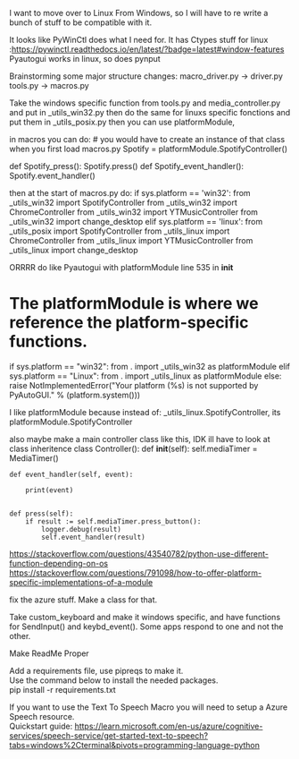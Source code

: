 I want to move over to Linux From Windows, so I will have to re write a bunch of stuff to be compatible with it.

It looks like PyWinCtl does what I need for. It has Ctypes stuff for linux      :https://pywinctl.readthedocs.io/en/latest/?badge=latest#window-features
Pyautogui works in linux, so does pynput

Brainstorming some major structure changes:
macro_driver.py -> driver.py
tools.py -> macros.py

Take the windows specific function from tools.py and media_controller.py and put in _utils_win32.py
then do the same for linuxs specific fonctions and put them in _utils_posix.py
then you can use platformModule, 
 
in macros you can do:  # you would have to create an instance of that class when you first load macros.py
Spotify = platformModule.SpotifyController()

def Spotify_press():
    Spotify.press()
def Spotify_event_handler():
    Spotify.event_handler()

then at the start of macros.py do:
if sys.platform == 'win32':
    from _utils_win32 import SpotifyController
    from _utils_win32 import ChromeController
    from _utils_win32 import YTMusicController
    from _utils_win32 import change_desktop
elif sys.platform == 'linux':
    from _utils_posix import SpotifyController
    from _utils_linux import ChromeController
    from _utils_linux import YTMusicController
    from _utils_linux import change_desktop

ORRRR
do like Pyautogui with platformModule   line 535 in __init__
# The platformModule is where we reference the platform-specific functions.
if sys.platform == "win32":
    from . import _utils_win32 as platformModule
elif sys.platform == "Linux":
    from . import _utils_linux as platformModule
else:
    raise NotImplementedError("Your platform (%s) is not supported by PyAutoGUI." % (platform.system()))

I like platformModule because instead of:
_utils_linux.SpotifyController, its platformModule.SpotifyController

also maybe make a main controller class like this, IDK ill have to look at class inheritence
class Controller():
    def __init__(self):
        self.mediaTimer = MediaTimer()
    
    
    def event_handler(self, event):

        print(event)
        

    def press(self):
        if result := self.mediaTimer.press_button():
            logger.debug(result)
            self.event_handler(result)
        


https://stackoverflow.com/questions/43540782/python-use-different-function-depending-on-os
https://stackoverflow.com/questions/791098/how-to-offer-platform-specific-implementations-of-a-module

fix the azure stuff.
Make a class for that.

Take custom_keyboard and make it windows specific, and have functions for SendInput() and keybd_event(). Some apps respond to one and not the other.


Make ReadMe Proper

Add a requirements file, use pipreqs to make it.  
Use the command below to install the needed packages.   
pip install -r requirements.txt

If you want to use the Text To Speech Macro you will need to setup a Azure Speech resource.   
Quickstart guide: https://learn.microsoft.com/en-us/azure/cognitive-services/speech-service/get-started-text-to-speech?tabs=windows%2Cterminal&pivots=programming-language-python   


